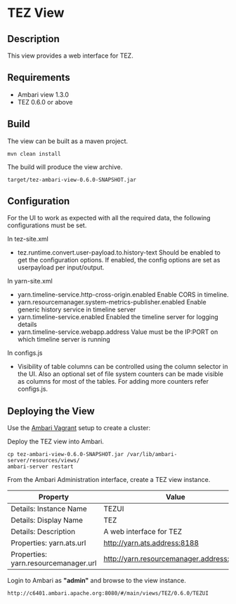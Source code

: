<!---
Licensed to the Apache Software Foundation (ASF) under one or more
contributor license agreements.  See the NOTICE file distributed with
this work for additional information regarding copyright ownership.
The ASF licenses this file to You under the Apache License, Version 2.0
(the "License"); you may not use this file except in compliance with
the License.  You may obtain a copy of the License at [http://www.apache.org/licenses/LICENSE-2.0](http://www.apache.org/licenses/LICENSE-2.0)

Unless required by applicable law or agreed to in writing, software
distributed under the License is distributed on an "AS IS" BASIS,
WITHOUT WARRANTIES OR CONDITIONS OF ANY KIND, either express or implied.
See the License for the specific language governing permissions and
limitations under the License.
-->

TEZ View
============

Description
-----
This view provides a web interface for TEZ.

Requirements
-----

- Ambari view 1.3.0
- TEZ 0.6.0 or above

Build
-----

The view can be built as a maven project.

    mvn clean install

The build will produce the view archive.

    target/tez-ambari-view-0.6.0-SNAPSHOT.jar

Configuration
-----

  For the UI to work as expected with all the required data, the following configurations
must be set.

In tez-site.xml
  * tez.runtime.convert.user-payload.to.history-text
      Should be enabled to get the configuration options. If enabled, the config options are set
    as userpayload per input/output.

In yarn-site.xml
  * yarn.timeline-service.http-cross-origin.enabled
      Enable CORS in timeline.
  * yarn.resourcemanager.system-metrics-publisher.enabled
      Enable generic history service in timeline server
  * yarn.timeline-service.enabled
      Enabled the timeline server for logging details
  * yarn.timeline-service.webapp.address
      Value must be the IP:PORT on which timeline server is running

In configs.js
  * Visibility of table columns can be controlled using the column selector in the UI. Also an optional set
    of file system counters can be made visible as columns for most of the tables. For adding more
    counters refer configs.js.


Deploying the View
-----

Use the [Ambari Vagrant](https://cwiki.apache.org/confluence/display/AMBARI/Quick+Start+Guide) setup to create a cluster:

Deploy the TEZ view into Ambari.

    cp tez-ambari-view-0.6.0-SNAPSHOT.jar /var/lib/ambari-server/resources/views/
    ambari-server restart

From the Ambari Administration interface, create a TEZ view instance.

|Property|Value|
|---|---|
| Details: Instance Name | TEZUI |
| Details: Display Name | TEZ |
| Details: Description | A web interface for TEZ |
| Properties: yarn.ats.url | http://yarn.ats.address:8188 |
| Properties: yarn.resourcemanager.url | http://yarn.resourcemanager.address:8088 |

Login to Ambari as **"admin"** and browse to the view instance.

    http://c6401.ambari.apache.org:8080/#/main/views/TEZ/0.6.0/TEZUI

